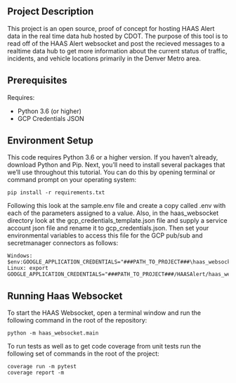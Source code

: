 ## Project Description

This project is an open source, proof of concept for hosting HAAS Alert data in the real time data hub hosted by CDOT. The purpose of this tool is to read off of the HAAS Alert websocket and post the recieved messages to a realtime data hub to get more information about the current status of traffic, incidents, and vehicle locations primarily in the Denver Metro area. 

## Prerequisites

Requires:

- Python 3.6 (or higher)
- GCP Credentials JSON
   
  
## Environment Setup

This code requires Python 3.6 or a higher version. If you haven’t already, download Python and Pip. Next, you’ll need to install several packages that we’ll use throughout this tutorial. You can do this by opening terminal or command prompt on your operating system:

```
pip install -r requirements.txt
```

Following this look at the sample.env file and create a copy called .env with each of the parameters assigned to a value. Also, in the haas_websocket directory look at the gcp_credentials_template.json file and supply a service account json file and rename it to gcp_credentials.json. Then set your environmental variables to access this file for the GCP pub/sub and secretmanager connectors as follows:

```
Windows: $env:GOOGLE_APPLICATION_CREDENTIALS="###PATH_TO_PROJECT###\haas_websocket\gcp_credentials.json"
Linux: export GOOGLE_APPLICATION_CREDENTIALS="###PATH_TO_PROJECT###/HAASAlert/haas_websocket/gcp_credentials.json"
```

## Running Haas Websocket

To start the HAAS Websocket, open a terminal window and run the following command in the root of the repository:

```
python -m haas_websocket.main
```

To run tests as well as to get code coverage from unit tests run the following set of commands in the root of the project:

```
coverage run -m pytest
coverage report -m
```